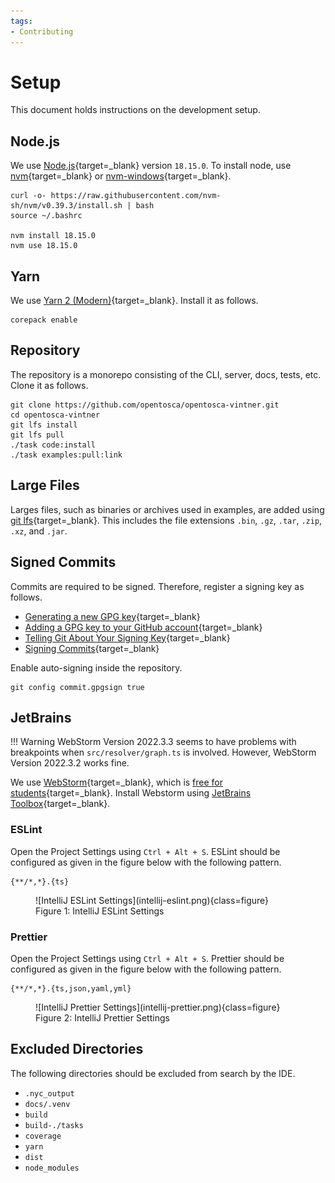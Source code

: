 ```yaml
---
tags:
- Contributing
---
```


# Setup

This document holds instructions on the development setup.

## Node.js

We use [Node.js](https://nodejs.org){target=_blank} version `18.15.0`.
To install node, use [nvm](https://github.com/nvm-sh/nvm){target=_blank} or [nvm-windows](https://github.com/coreybutler/nvm-windows){target=_blank}.

```shell linenums="1"
curl -o- https://raw.githubusercontent.com/nvm-sh/nvm/v0.39.3/install.sh | bash
source ~/.bashrc

nvm install 18.15.0
nvm use 18.15.0
```

## Yarn 

We use [Yarn 2 (Modern)](https://yarnpkg.com/){target=_blank}.
Install it as follows.

```shell linenums="1"
corepack enable
```

## Repository

The repository is a monorepo consisting of the CLI, server, docs, tests, etc.
Clone it as follows.

```shell linenums="1"
git clone https://github.com/opentosca/opentosca-vintner.git
cd opentosca-vintner
git lfs install
git lfs pull
./task code:install
./task examples:pull:link
```

## Large Files

Larges files, such as binaries or archives used in examples, are added using [git lfs](https://git-lfs.com){target=_blank}.
This includes the file extensions `.bin`, `.gz`, `.tar`, `.zip`, `.xz`, and `.jar`.

## Signed Commits

Commits are required to be signed.
Therefore, register a signing key as follows.

- [Generating a new GPG key](https://docs.github.com/en/authentication/managing-commit-signature-verification/generating-a-new-gpg-key){target=_blank}
- [Adding a GPG key to your GitHub account](https://docs.github.com/en/authentication/managing-commit-signature-verification/adding-a-gpg-key-to-your-github-account){target=_blank}
- [Telling Git About Your Signing Key](https://docs.github.com/en/authentication/managing-commit-signature-verification/telling-git-about-your-signing-key){target=_blank}
- [Signing Commits](https://docs.github.com/en/authentication/managing-commit-signature-verification/signing-commits){target=_blank}

Enable auto-signing inside the repository.

```shell linenums="1"
git config commit.gpgsign true
```

## JetBrains

!!! Warning
    WebStorm Version 2022.3.3 seems to have problems with breakpoints when `src/resolver/graph.ts` is involved.
    However, WebStorm Version 2022.3.2 works fine.

We use [WebStorm](https://www.jetbrains.com/webstorm){target=_blank}, which is [free for students](https://www.jetbrains.com/community/education/#students){target=_blank}.
Install Webstorm using [JetBrains Toolbox](https://www.jetbrains.com/toolbox-app){target=_blank}.

### ESLint

Open the Project Settings using `Ctrl + Alt + S`.
ESLint should be configured as given in the figure below with the following pattern.

```text linenums="1"
{**/*,*}.{ts}
```

<figure markdown>
  ![IntelliJ ESLint Settings](intellij-eslint.png){class=figure}
  <figcaption>Figure 1: IntelliJ ESLint Settings</figcaption>
</figure>

### Prettier

Open the Project Settings using `Ctrl + Alt + S`.
Prettier should be configured as given in the figure below with the following pattern.

```text linenums="1"
{**/*,*}.{ts,json,yaml,yml}
```

<figure markdown>
  ![IntelliJ Prettier Settings](intellij-prettier.png){class=figure}
  <figcaption>Figure 2: IntelliJ Prettier Settings</figcaption>
</figure>


## Excluded Directories

The following directories should be excluded from search by the IDE.

- `.nyc_output`
- `docs/.venv`
- `build`
- `build-./tasks`
- `coverage`
- `yarn`
- `dist`
- `node_modules`
